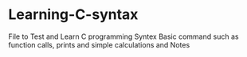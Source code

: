 # Learning-C-syntax

File to Test and Learn C programming Syntex
Basic command such as function calls, prints and simple calculations and Notes
